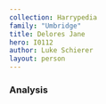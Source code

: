 ```yaml
---
collection: Harrypedia
family: "Umbridge"
title: Delores Jane
hero: I0112
author: Luke Schierer
layout: person
---
```



### Analysis

